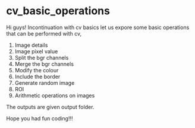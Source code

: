 # cv_basic_operations
Hi guys! Incontinuation with cv basics let us expore some basic operations that can be performed with cv,
1. Image details
2. Image pixel value
3. Split the bgr channels
4. Merge the bgr channels
5. Modify the colour
6. Include the border
7. Generate random image 
8. ROI
9. Arithmetic operations on images

The outputs are given output folder.

Hope you had fun coding!!!
